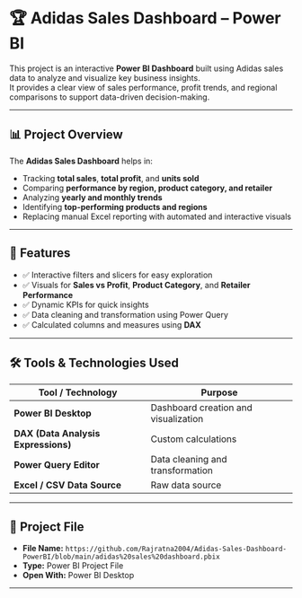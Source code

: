 # 🏆 Adidas Sales Dashboard – Power BI

This project is an interactive **Power BI Dashboard** built using Adidas sales data to analyze and visualize key business insights.  
It provides a clear view of sales performance, profit trends, and regional comparisons to support data-driven decision-making.

---

## 📊 Project Overview

The **Adidas Sales Dashboard** helps in:
- Tracking **total sales**, **total profit**, and **units sold**
- Comparing **performance by region, product category, and retailer**
- Analyzing **yearly and monthly trends**
- Identifying **top-performing products and regions**
- Replacing manual Excel reporting with automated and interactive visuals

---

## 🧩 Features

- ✅ Interactive filters and slicers for easy exploration  
- ✅ Visuals for **Sales vs Profit**, **Product Category**, and **Retailer Performance**  
- ✅ Dynamic KPIs for quick insights  
- ✅ Data cleaning and transformation using Power Query  
- ✅ Calculated columns and measures using **DAX**

---

## 🛠️ Tools & Technologies Used

| Tool / Technology | Purpose |
|--------------------|----------|
| **Power BI Desktop** | Dashboard creation and visualization |
| **DAX (Data Analysis Expressions)** | Custom calculations |
| **Power Query Editor** | Data cleaning and transformation |
| **Excel / CSV Data Source** | Raw data source |

---

## 📂 Project File

- **File Name:** `https://github.com/Rajratna2004/Adidas-Sales-Dashboard-PowerBI/blob/main/adidas%20sales%20dashboard.pbix`  
- **Type:** Power BI Project File  
- **Open With:** Power BI Desktop  

---


